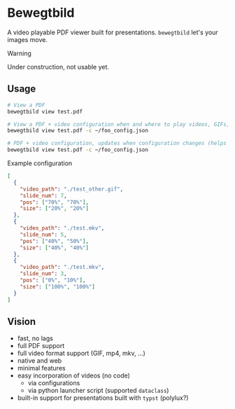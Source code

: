 # Bewegtbild

A video playable PDF viewer built for presentations.
`bewegtbild` let's your images move.

> [!WARNING]
> Under construction, not usable yet.

## Usage

```sh
# View a PDF
bewegtbild view test.pdf

# View a PDF + video configuration when and where to play videos, GIFs, ...
bewegtbild view test.pdf -c ~/foo_config.json

# PDF + video configuration, updates when configuration changes (helps to write config)
bewegtbild view test.pdf -c ~/foo_config.json
```

Example configuration

```json
[
  {
    "video_path": "./test_other.gif",
    "slide_num": 7,
    "pos": ["70%", "70%"],
    "size": ["20%", "20%"]
  },
  {
    "video_path": "./test.mkv",
    "slide_num": 5,
    "pos": ["40%", "50%"],
    "size": ["40%", "40%"]
  },
  {
    "video_path": "./test.mkv",
    "slide_num": 3,
    "pos": ["0%", "10%"],
    "size": ["100%", "100%"]
  }
]

```

## Vision

- fast, no lags
- full PDF support
- full video format support (GIF, mp4, mkv, ...)
- native and web
- minimal features
- easy incorporation of videos (no code)
  - via configurations
  - via python launcher script (supported `dataclass`)
- built-in support for presentations built with `typst` (polylux?)
